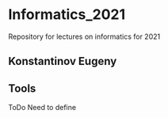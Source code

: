 # Informatics_2021

Repository for lectures on informatics for 2021

## Konstantinov Eugeny

## Tools

ToDo Need to define


